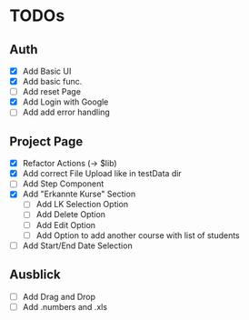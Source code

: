 # TODOs

## Auth
- [x] Add Basic UI
- [x] Add basic func.
- [ ] Add reset Page
- [x] Add Login with Google
- [ ] Add add error handling

## Project Page
- [x] Refactor Actions (-> $lib)
- [x] Add correct File Upload like in testData dir
- [ ] Add Step Component
- [x] Add "Erkannte Kurse" Section
    - [ ] Add LK Selection Option
    - [ ] Add Delete Option
    - [ ] Add Edit Option
    - [ ] Add Option to add another course with list of students
- [ ] Add Start/End Date Selection

## Ausblick
- [ ] Add Drag and Drop
- [ ] Add .numbers and .xls